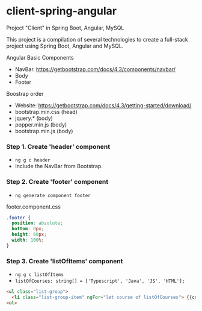 # client-spring-angular
Project "Client" in Spring Boot, Angular, MySQL


This project is a compilation of several technologies to create a full-stack project using Spring Boot, Angular and MySQL.


Angular Basic Components
- NavBar. https://getbootstrap.com/docs/4.3/components/navbar/
- Body
- Footer


Boostrap order
- Website: https://getbootstrap.com/docs/4.3/getting-started/download/
- bootstrap.min.css (head)
- jquery.* (body)
- popper.min.js (body)
- bootstrap.min.js (body)

### Step 1. Create 'header' component
- `ng g c header`
- Include the NavBar from Bootstrap.

### Step 2. Create 'footer' component
- `ng generate component footer`

footer.component.css
``` css
.footer {
  position: absolute;
  bottom: 0px;
  height: 60px;
  width: 100%;
}
```

### Step 3. Create 'listOfItems' component
- `ng g c listOfItems`
- `listOfCourses: string[] = ['Typescript', 'Java', 'JS', 'HTML'];`
``` html
<ul class="list-group">
  <li class="list-group-item" ngFor="let course of listOfCourses"> {{course}} </li>
<ul>  
```




